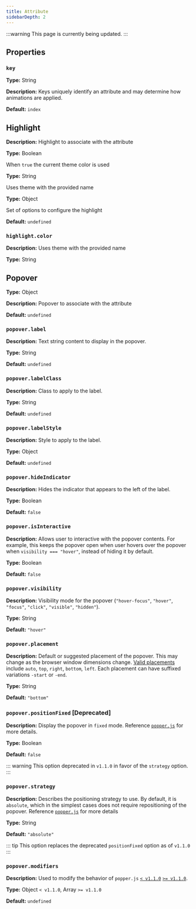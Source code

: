 ```yaml
---
title: Attribute
sidebarDepth: 2
---
```


:::warning
This page is currently being updated.
:::

## Properties

### `key`

**Type:** String

**Description:** Keys uniquely identify an attribute and may determine how animations are applied.

**Default:** `index`

<!-- ### `highlight`

**Type:** Object, Function

**Description:** Highlight to associate with an attribute that may be defined as an [object](#highlight-object) or a [function](../guide/attributes.md#using-functions) that returns an object.

**Default:** `undefined`

### `dot`

**Type:** Object, Function

**Description:** Dot to associate with an attribute that may be defined as an [object](#dot-object) or a [function](../guide/attributes.md#using-functions) that returns an object.

**Default:** `undefined`

### `bar`

**Type:** Object, Function

**Description:** Bar to associate with an attribute that may be defined as an [object](#bar-object) or a [function](../guide/attributes.md#using-functions) that returns an object.

**Default:** `undefined`

### `popover`

**Type:** Object, Function

**Description:** Popover to associate with an attribute that may be defined as an [object](#popover-object) or a [function](../guide/attributes.md#using-functions) that returns an object.

**Default:** `undefined`

### `contentClass`

**Type:** String

**Description:** Class to apply to day content that may be defined as a string or a [function](../guide/attributes.md#using-functions) that returns a string.

### `contentStyle`

**Type:** Object, Function

**Description:** Style to apply to day content that may be defined as an [object](#content-style-object) or a [function](../guide/attributes.md#using-functions) that returns an object.

**Default:** `undefined`

### `dates`

**Type:** Date, Object, Array[Date, Object]

**Description:** Date or date range objects (patterns supported) to include for the attribute.

**Default:** `undefined`

### `excludeDates`

**Type:** Date, Object, Array[Date, Object]

**Description:** Date or date range objects (patterns supported) to exclude. All other dates are included.

**Default:** `undefined`

### `customObject`

**Type:** Any

**Description:** Assign any custom data to this property for easy access within event handlers.

**Default:** `undefined`

### `order`

**Type:** Number

**Description:** Order that the attribute should be displayed. Higher numbers take precedence in appearance.

**Default:** `0`

<!-- 
### 

**Type:** 

**Description:** 

**Default:** 
-->

## Highlight

**Description:** Highlight to associate with the attribute

**Type:** Boolean

When `true` the current theme color is used

**Type:** String

Uses theme with the provided name

**Type:** Object

Set of options to configure the highlight

**Default:** `undefined`

### `highlight.color`

**Description:** Uses theme with the provided name

**Type:** String

<!-- 
### 

**Type:** 

**Description:** 

**Default:** 
-->

<!-- ## Bar Object

### `height`

**Type:** String

**Description:** Height of bar.

**Default:** `"5px"`

### `backgroundColor`

**Type:** String

**Description:** Background color of bar.

**Default:** `"rgba(0, 0, 0, 0.5)"`

### `borderColor`

**Type:** String

**Description:** Border color of bar.

**Default:** `undefined`

### `borderWidth`

**Type:** String

**Description:** Border width of bar.

**Default:** `0`

### `backgroundColor`

**Type:** String

**Description:** Background color of bar.

**Default:** `undefined`

### `opacity`

**Type:** Number

**Description:** Opacity of bar.

**Default:** `1` -->

<!-- 
### 

**Type:** 

**Description:** 

**Default:** 
-->

## Popover

**Type:** Object

**Description:** Popover to associate with the attribute

**Default:** `undefined`

### `popover.label`

**Description:** Text string content to display in the popover.

**Type:** String

**Default:** `undefined`

### `popover.labelClass`

**Description:** Class to apply to the label.

**Type:** String

**Default:** `undefined`

### `popover.labelStyle`

**Description:** Style to apply to the label.

**Type:** Object

**Default:** `undefined`

### `popover.hideIndicator`

**Description:** Hides the indicator that appears to the left of the label.

**Type:** Boolean

**Default:** `false`

### `popover.isInteractive`

**Description:** Allows user to interactive with the popover contents. For example, this keeps the popover open when user hovers over the popover when `visibility === "hover"`, instead of hiding it by default.

**Type:** Boolean

**Default:** `false`

### `popover.visibility`

**Description:**  Visibility mode for the popover (`"hover-focus"`, `"hover"`, `"focus"`, `"click"`, `"visible"`, `"hidden"`).

**Type:** String

**Default:** `"hover"`

### `popover.placement`

**Description:** Default or suggested placement of the popover. This may change as the browser window dimensions change. [Valid placements](https://popper.js.org/docs/v2/constructors/#placement) include `auto`, `top`, `right`, `bottom`, `left`. Each placement can have suffixed variations `-start` or `-end`.

**Type:** String

**Default:** `"bottom"`

### `popover.positionFixed` [Deprecated]

**Description:** Display the popover in `fixed` mode. Reference [`popper.js`](https://popper.js.org/popper-documentation.html#Popper.Defaults.positionFixed) for more details.

**Type:** Boolean

**Default:** `false`

::: warning
This option deprecated in `v1.1.0` in favor of the `strategy` option.
:::

### `popover.strategy`

**Description:** Describes the positioning strategy to use. By default, it is `absolute`, which in the simplest cases does not require repositioning of the popover. Reference [`popper.js`](https://popper.js.org/docs/v2/constructors/#strategy) for more details

**Type:** String

**Default:** `"absolute"`

::: tip
This option replaces the deprecated `positionFixed` option as of `v1.1.0`
:::

### `popover.modifiers`

**Description:** Used to modify the behavior of `popper.js` [`< v1.1.0`](https://popper.js.org/docs/v1/#modifiers) [`>= v1.1.0`](https://popper.js.org/docs/v2/modifiers/).

**Type:** Object `< v1.1.0`, Array `>= v1.1.0`

**Default:** `undefined`

<!-- 
### 

**Type:** 

**Description:** 

**Default:** 
-->